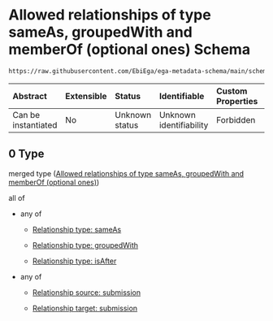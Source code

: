 # Allowed relationships of type sameAs, groupedWith and memberOf (optional ones) Schema

```txt
https://raw.githubusercontent.com/EbiEga/ega-metadata-schema/main/schemas/EGA.submission.json#/properties/submissionRelationships/items/allOf/1/anyOf/0
```



| Abstract            | Extensible | Status         | Identifiable            | Custom Properties | Additional Properties | Access Restrictions | Defined In                                                                           |
| :------------------ | :--------- | :------------- | :---------------------- | :---------------- | :-------------------- | :------------------ | :----------------------------------------------------------------------------------- |
| Can be instantiated | No         | Unknown status | Unknown identifiability | Forbidden         | Allowed               | none                | [EGA.submission.json\*](../../../schemas/EGA.submission.json "open original schema") |

## 0 Type

merged type ([Allowed relationships of type sameAs, groupedWith and memberOf (optional ones)](ega-12-properties-submission-relationships-items-allof-relationship-constraints-for-a-submission-anyof-allowed-relationships-of-type-sameas-groupedwith-and-memberof-optional-ones.md))

all of

* any of

  * [Relationship type: sameAs](ega-4-defs-relationship-type-sameas.md "check type definition")

  * [Relationship type: groupedWith](ega-4-defs-relationship-type-groupedwith.md "check type definition")

  * [Relationship type: isAfter](ega-4-defs-relationship-type-isafter.md "check type definition")

* any of

  * [Relationship source: submission](ega-4-defs-relationship-source-submission.md "check type definition")

  * [Relationship target: submission](ega-4-defs-relationship-target-submission.md "check type definition")
